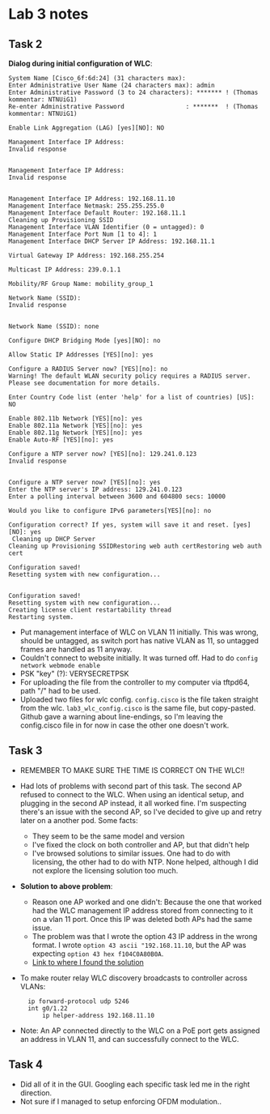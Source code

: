 # Lab 3 notes

## Task 2

**Dialog during initial configuration of WLC**:

```
System Name [Cisco_6f:6d:24] (31 characters max):
Enter Administrative User Name (24 characters max): admin
Enter Administrative Password (3 to 24 characters): ******* ! (Thomas kommentar: NTNUiG1)
Re-enter Administrative Password                 : *******  ! (Thomas kommentar: NTNUiG1)

Enable Link Aggregation (LAG) [yes][NO]: NO

Management Interface IP Address:
Invalid response


Management Interface IP Address:
Invalid response


Management Interface IP Address: 192.168.11.10
Management Interface Netmask: 255.255.255.0
Management Interface Default Router: 192.168.11.1
Cleaning up Provisioning SSID
Management Interface VLAN Identifier (0 = untagged): 0
Management Interface Port Num [1 to 4]: 1
Management Interface DHCP Server IP Address: 192.168.11.1

Virtual Gateway IP Address: 192.168.255.254

Multicast IP Address: 239.0.1.1

Mobility/RF Group Name: mobility_group_1

Network Name (SSID):
Invalid response


Network Name (SSID): none

Configure DHCP Bridging Mode [yes][NO]: no

Allow Static IP Addresses [YES][no]: yes

Configure a RADIUS Server now? [YES][no]: no
Warning! The default WLAN security policy requires a RADIUS server.
Please see documentation for more details.

Enter Country Code list (enter 'help' for a list of countries) [US]: NO

Enable 802.11b Network [YES][no]: yes
Enable 802.11a Network [YES][no]: yes
Enable 802.11g Network [YES][no]: yes
Enable Auto-RF [YES][no]: yes

Configure a NTP server now? [YES][no]: 129.241.0.123
Invalid response


Configure a NTP server now? [YES][no]: yes
Enter the NTP server's IP address: 129.241.0.123
Enter a polling interval between 3600 and 604800 secs: 10000

Would you like to configure IPv6 parameters[YES][no]: no

Configuration correct? If yes, system will save it and reset. [yes][NO]: yes
 Cleaning up DHCP Server
Cleaning up Provisioning SSIDRestoring web auth certRestoring web auth cert

Configuration saved!
Resetting system with new configuration...


Configuration saved!
Resetting system with new configuration...
Creating license client restartability thread
Restarting system.
```

* Put management interface of WLC on VLAN 11 initially. This was wrong, should be untagged, as switch port has native VLAN as 11, so untagged frames are handled as 11 anyway.
* Couldn't connect to website initially. It was turned off. Had to do `config network webmode enable`
* PSK "key" (?): VERYSECRETPSK
* For uploading the file from the controller to my computer via tftpd64, path "/" had to be used.
* Uploaded two files for wlc config. `config.cisco` is the file taken straight from the wlc. `lab3_wlc_config.cisco` is the same file, but copy-pasted. Github gave a warning about line-endings, so I'm leaving the config.cisco file in for now in case the other one doesn't work.

## Task 3

* REMEMBER TO MAKE SURE THE TIME IS CORRECT ON THE WLC!!
* Had lots of problems with second part of this task. The second AP refused to connect to the WLC. When using an identical setup, and plugging in the second AP instead, it all worked fine. I'm suspecting there's an issue with the second AP, so I've decided to give up and retry later on a another pod. Some facts:
    * They seem to be the same model and version
    * I've fixed the clock on both controller and AP, but that didn't help
    * I've browsed solutions to similar issues. One had to do with licensing, the other had to do with NTP. None helped, although I did not explore the licensing solution too much.
* **Solution to above problem**:
    * Reason one AP worked and one didn't: Because the one that worked had the WLC management IP address stored from connecting to it on a vlan 11 port. Once this IP was deleted both APs had the same issue.
    * The problem was that I wrote the option 43 IP address in the wrong format. I wrote `option 43 ascii "192.168.11.10`, but the AP was expecting `option 43 hex f104C0A80B0A`. 
    * [Link to where I found the solution](https://www.cisco.com/c/en/us/support/docs/wireless-mobility/wireless-lan-wlan/97066-dhcp-option-43-00.html#anc9)
* To make router relay WLC discovery broadcasts to controller across VLANs:

        ip forward-protocol udp 5246
        int g0/1.22
            ip helper-address 192.168.11.10
* Note: An AP connected directly to the WLC on a PoE port gets assigned an address in VLAN 11, and can successfully connect to the WLC.

## Task 4

* Did all of it in the GUI. Googling each specific task led me in the right direction.
* Not sure if I managed to setup enforcing OFDM modulation..

